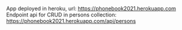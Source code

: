 App deployed in heroku, url: https://phonebook2021.herokuapp.com
Endpoint api for CRUD in persons collection: https://phonebook2021.herokuapp.com/api/persons